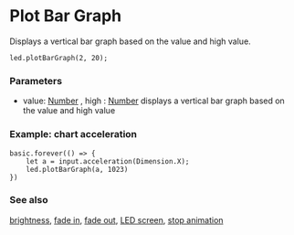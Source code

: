# Plot Bar Graph

Displays a vertical bar graph based on the value and high value.

```sig
led.plotBarGraph(2, 20);
```

### Parameters

* value: [Number](/reference/types/number) , high : [Number](/reference/types/number) displays a vertical bar graph based on the value and high value

### Example: chart acceleration

```blocks
basic.forever(() => {
    let a = input.acceleration(Dimension.X);
    led.plotBarGraph(a, 1023)
})
```

### See also

[brightness](/reference/led/brightness), [fade in](/reference/led/fade-in), [fade out](/reference/led/fade-out), [LED screen](/device/screen), [stop animation](/reference/led/stop-animation)


